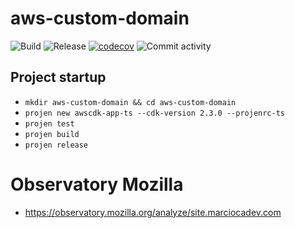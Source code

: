 # aws-custom-domain

![Build](https://github.com/marciocadev/aws-custom-domain/workflows/build/badge.svg)
![Release](https://github.com/marciocadev/aws-custom-domain/workflows/release/badge.svg)
[![codecov](https://codecov.io/gh/marciocadev/aws-custom-domain/branch/main/graph/badge.svg?token=U1R3MKJWJO)](https://codecov.io/gh/marciocadev/aws-custom-domain)
![Commit activity](https://img.shields.io/github/commit-activity/w/marciocadev/aws-custom-domain)

## Project startup
* `mkdir aws-custom-domain && cd aws-custom-domain`
* `projen new awscdk-app-ts --cdk-version 2.3.0 --projenrc-ts`
* `projen test`
* `projen build`
* `projen release`

# Observatory Mozilla
* https://observatory.mozilla.org/analyze/site.marciocadev.com